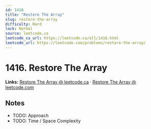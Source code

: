 ```yaml
--- 
id: 1416
title: "Restore The Array"
slug: restore-the-array
difficulty: Hard
lock: Normal
source: leetcode.ca
leetcode_ca_url: https://leetcode.ca/all/1416.html
leetcode_url: https://leetcode.com/problems/restore-the-array/
---
```


# 1416. Restore The Array

**Links:** [Restore The Array @ leetcode.ca](https://leetcode.ca/all/1416.html) · [Restore The Array @ leetcode.com](https://leetcode.com/problems/restore-the-array/)

## Notes
- TODO: Approach
- TODO: Time / Space Complexity
